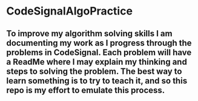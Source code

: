 # CodeSignalAlgoPractice
## To improve my algorithm solving skills I am documenting my work as I progress through the problems in CodeSignal. Each problem will have a ReadMe where I may explain my thinking and steps to solving the problem. The best way to learn something is to try to teach it, and so this repo is my effort to emulate this process. 

